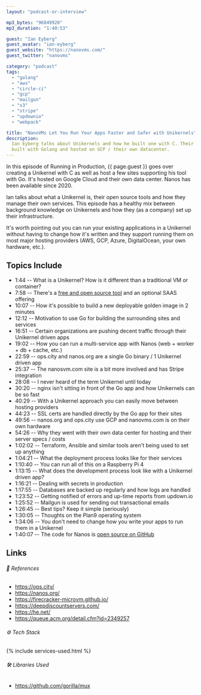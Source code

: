 ```yaml
---
layout: "podcast-or-interview"

mp3_bytes: "96849920"
mp3_duration: "1:40:53"

guest: "Ian Eyberg"
guest_avatar: "ian-eyberg"
guest_website: "https://nanovms.com/"
guest_twitter: "nanovms"

category: "podcast"
tags:
  - "golang"
  - "aws"
  - "circle-ci"
  - "gcp"
  - "mailgun"
  - "s3"
  - "stripe"
  - "updownio"
  - "webpack"

title: "NanoVMs Let You Run Your Apps Faster and Safer with Unikernels"
description:
  Ian Eyberg talks about Unikernels and how he built one with C. Their site is
  built with Golang and hosted on GCP / their own datacenter.
---
```


In this episode of Running in Production, {{ page.guest }} goes over creating a
Unikernel with C as well as host a few sites supporting his tool with Go. It's
hosted on Google Cloud and their own data center. Nanos has been available since
2020.

Ian talks about what a Unikernel is, their open source tools and how they
manage their own services. This episode has a healthy mix between background
knowledge on Unikernels and how they (as a company) set up their
infrastructure.

It's worth pointing out you can run your existing applications in a Unikernel
without having to change how it's written and they support running them on most
major hosting providers (AWS, GCP, Azure, DigitalOcean, your own hardware,
etc.).

## Topics Include

- 1:44 -- What is a Unikernel? How is it different than a traditional VM or container?
- 7:58 -- There's a [free and open source tool](https://ops.city/) and an optional SAAS offering
- 10:07 -- How it's possible to build a new deployable golden image in 2 minutes
- 12:12 -- Motivation to use Go for building the surrounding sites and services
- 16:51 -- Certain organizations are pushing decent traffic through their Unikernel driven apps
- 19:02 -- How you can run a multi-service app with Nanos (web + worker + db + cache, etc.)
- 22:59 -- ops.city and nanos.org are a single Go binary / 1 Unikernel driven app
- 25:37 -- The nanosvm.com site is a bit more involved and has Stripe integration
- 28:08 -- I never heard of the term Unikernel until today
- 30:20 -- nginx isn't sitting in front of the Go app and how Unikernels can be so fast
- 40:29 -- With a Unikernel approach you can easily move between hosting providers
- 44:23 -- SSL certs are handled directly by the Go app for their sites
- 49:56 -- nanos.org and ops.city use GCP and nanovms.com is on their own hardware
- 54:26 -- Why they went with their own data center for hosting and their server specs / costs
- 1:02:02 -- Terraform, Ansible and similar tools aren't being used to set up anything
- 1:04:21 -- What the deployment process looks like for their services
- 1:10:40 -- You can run all of this on a Raspberry Pi 4
- 1:13:15 -- What does the development process look like with a Unikernel driven app?
- 1:16:21 -- Dealing with secrets in production
- 1:17:55 -- Databases are backed up regularly and how logs are handled
- 1:23:52 -- Getting notified of errors and up-time reports from updown.io
- 1:25:52 -- Mailgun is used for sending out transactional emails
- 1:26:45 -- Best tips? Keep it simple (seriously)
- 1:30:05 -- Thoughts on the Plan9 operating system
- 1:34:06 -- You don't need to change how you write your apps to run them in a Unikernel
- 1:40:07 -- The code for Nanos is [open source on GitHub](https://github.com/nanovms/nanos)

## Links

###### 📄 References

- <https://ops.city/>
- <https://nanos.org/>
- <https://firecracker-microvm.github.io/>
- <https://deepdiscountservers.com/>
- <https://he.net/>
- <https://queue.acm.org/detail.cfm?id=2349257>

###### ⚙️ Tech Stack

{% include services-used.html %}

###### 🛠 Libraries Used

- <https://github.com/gorilla/mux>
